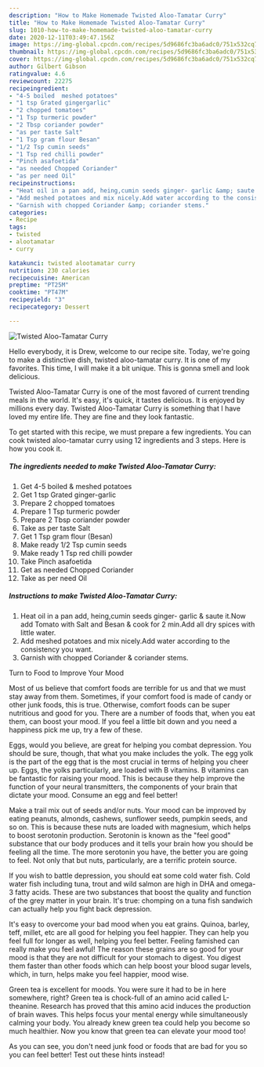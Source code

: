 ```yaml
---
description: "How to Make Homemade Twisted Aloo-Tamatar Curry"
title: "How to Make Homemade Twisted Aloo-Tamatar Curry"
slug: 1010-how-to-make-homemade-twisted-aloo-tamatar-curry
date: 2020-12-11T03:49:47.156Z
image: https://img-global.cpcdn.com/recipes/5d9686fc3ba6adc0/751x532cq70/twisted-aloo-tamatar-curry-recipe-main-photo.jpg
thumbnail: https://img-global.cpcdn.com/recipes/5d9686fc3ba6adc0/751x532cq70/twisted-aloo-tamatar-curry-recipe-main-photo.jpg
cover: https://img-global.cpcdn.com/recipes/5d9686fc3ba6adc0/751x532cq70/twisted-aloo-tamatar-curry-recipe-main-photo.jpg
author: Gilbert Gibson
ratingvalue: 4.6
reviewcount: 22275
recipeingredient:
- "4-5 boiled  meshed potatoes"
- "1 tsp Grated gingergarlic"
- "2 chopped tomatoes"
- "1 Tsp turmeric powder"
- "2 Tbsp coriander powder"
- "as per taste Salt"
- "1 Tsp gram flour Besan"
- "1/2 Tsp cumin seeds"
- "1 Tsp red chilli powder"
- "Pinch asafoetida"
- "as needed Chopped Coriander"
- "as per need Oil"
recipeinstructions:
- "Heat oil in a pan add, heing,cumin seeds ginger- garlic &amp; saute it.Now add Tomato with Salt and Besan &amp; cook for 2 min.Add all dry spices with little water."
- "Add meshed potatoes and mix nicely.Add water according to the consistency you want."
- "Garnish with chopped Coriander &amp; coriander stems."
categories:
- Recipe
tags:
- twisted
- alootamatar
- curry

katakunci: twisted alootamatar curry 
nutrition: 230 calories
recipecuisine: American
preptime: "PT25M"
cooktime: "PT47M"
recipeyield: "3"
recipecategory: Dessert

---
```



![Twisted Aloo-Tamatar Curry](https://img-global.cpcdn.com/recipes/5d9686fc3ba6adc0/751x532cq70/twisted-aloo-tamatar-curry-recipe-main-photo.jpg)

Hello everybody, it is Drew, welcome to our recipe site. Today, we're going to make a distinctive dish, twisted aloo-tamatar curry. It is one of my favorites. This time, I will make it a bit unique. This is gonna smell and look delicious.



Twisted Aloo-Tamatar Curry is one of the most favored of current trending meals in the world. It's easy, it's quick, it tastes delicious. It is enjoyed by millions every day. Twisted Aloo-Tamatar Curry is something that I have loved my entire life. They are fine and they look fantastic.


To get started with this recipe, we must prepare a few ingredients. You can cook twisted aloo-tamatar curry using 12 ingredients and 3 steps. Here is how you cook it.

<!--inarticleads1-->

##### The ingredients needed to make Twisted Aloo-Tamatar Curry:

1. Get 4-5 boiled &amp; meshed potatoes
1. Get 1 tsp Grated ginger-garlic
1. Prepare 2 chopped tomatoes
1. Prepare 1 Tsp turmeric powder
1. Prepare 2 Tbsp coriander powder
1. Take as per taste Salt
1. Get 1 Tsp gram flour (Besan)
1. Make ready 1/2 Tsp cumin seeds
1. Make ready 1 Tsp red chilli powder
1. Take Pinch asafoetida
1. Get as needed Chopped Coriander
1. Take as per need Oil




<!--inarticleads2-->

##### Instructions to make Twisted Aloo-Tamatar Curry:

1. Heat oil in a pan add, heing,cumin seeds ginger- garlic &amp; saute it.Now add Tomato with Salt and Besan &amp; cook for 2 min.Add all dry spices with little water.
1. Add meshed potatoes and mix nicely.Add water according to the consistency you want.
1. Garnish with chopped Coriander &amp; coriander stems.




Turn to Food to Improve Your Mood


Most of us believe that comfort foods are terrible for us and that we must stay away from them. Sometimes, if your comfort food is made of candy or other junk foods, this is true. Otherwise, comfort foods can be super nutritious and good for you. There are a number of foods that, when you eat them, can boost your mood. If you feel a little bit down and you need a happiness pick me up, try a few of these.

Eggs, would you believe, are great for helping you combat depression. You should be sure, though, that what you make includes the yolk. The egg yolk is the part of the egg that is the most crucial in terms of helping you cheer up. Eggs, the yolks particularly, are loaded with B vitamins. B vitamins can be fantastic for raising your mood. This is because they help improve the function of your neural transmitters, the components of your brain that dictate your mood. Consume an egg and feel better!

Make a trail mix out of seeds and/or nuts. Your mood can be improved by eating peanuts, almonds, cashews, sunflower seeds, pumpkin seeds, and so on. This is because these nuts are loaded with magnesium, which helps to boost serotonin production. Serotonin is known as the "feel good" substance that our body produces and it tells your brain how you should be feeling all the time. The more serotonin you have, the better you are going to feel. Not only that but nuts, particularly, are a terrific protein source.

If you wish to battle depression, you should eat some cold water fish. Cold water fish including tuna, trout and wild salmon are high in DHA and omega-3 fatty acids. These are two substances that boost the quality and function of the grey matter in your brain. It's true: chomping on a tuna fish sandwich can actually help you fight back depression. 

It's easy to overcome your bad mood when you eat grains. Quinoa, barley, teff, millet, etc are all good for helping you feel happier. They can help you feel full for longer as well, helping you feel better. Feeling famished can really make you feel awful! The reason these grains are so good for your mood is that they are not difficult for your stomach to digest. You digest them faster than other foods which can help boost your blood sugar levels, which, in turn, helps make you feel happier, mood wise.

Green tea is excellent for moods. You were sure it had to be in here somewhere, right? Green tea is chock-full of an amino acid called L-theanine. Research has proved that this amino acid induces the production of brain waves. This helps focus your mental energy while simultaneously calming your body. You already knew green tea could help you become so much healthier. Now you know that green tea can elevate your mood too!

As you can see, you don't need junk food or foods that are bad for you so you can feel better! Test out  these hints  instead!

